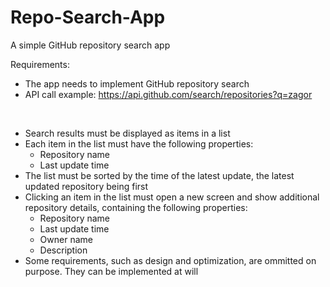 # Repo-Search-App
A simple GitHub repository search app

Requirements:
- The app needs to implement GitHub repository search
- API call example: https://api.github.com/search/repositories?q=zagor
<br>

- Search results must be displayed as items in a list
- Each item in the list must have the following properties:
  - Repository name
  - Last update time
- The list must be sorted by the time of the latest update, the latest updated repository being first
- Clicking an item in the list must open a new screen and show additional repository details, containing the following properties:
  - Repository name
  - Last update time
  - Owner name
  - Description
- Some requirements, such as design and optimization, are ommitted on purpose. They can be implemented at will
